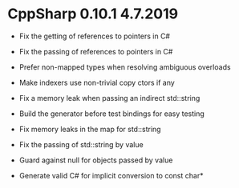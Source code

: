 # CppSharp 0.10.1 4.7.2019

* Fix the getting of references to pointers in C#

* Fix the passing of references to pointers in C#

* Prefer non-mapped types when resolving ambiguous overloads

* Make indexers use non-trivial copy ctors if any

* Fix a memory leak when passing an indirect std::string

* Build the generator before test bindings for easy testing

* Fix memory leaks in the map for std::string

* Fix the passing of std::string by value

* Guard against null for objects passed by value

* Generate valid C# for implicit conversion to const char*